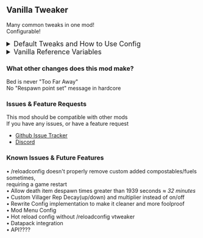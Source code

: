 ## Vanilla Tweaker
Many common tweaks in one mod!<br>
Configurable!

<details>
<summary style="font-size:18px">
Default Tweaks and How to Use Config
</summary>
reload config from file: <b><i>/reloadconfig vtweaker</i></b><br><br>

<b>Compost</b><br>
• Rotten Flesh 10%, Glistening Melon Slice 50%, Poisonous Potato 30%<br>
• <i>NOTE: "-minecraft:item" is the format for removing</i><br>
<b>Fuel</b><br>
• Magma Block 1600 <i>seconds</i><br>
• <i>NOTE: "-minecraft:item" is the format for removing</i><br>
<b>Shield Delay</b><br>
• 0 <i>ticks</i><br>
<b>Death Item Despawn</b><br>
• 1800 <i>seconds</i><br>
<b>disableVillagerRepDecay</b><br>
• true<br>
<b>Silktouch Mob Spawners</b><br>
• true<br>
<b>Right Click Harvest</b><br>
• true
</details>

<details>
<summary style="font-size:18px">
Vanilla Reference Variables
</summary>
<b>Shield Delay</b><br>
• 5<br>
<b>Death Item Despawn</b><br>
• 300 seconds<br>
• NEVER despawn >= 1940 seconds
</details>

### What other changes does this mod make?
Bed is never "Too Far Away"<br>
No "Respawn point set" message in hardcore

### Issues & Feature Requests
This mod should be compatible with other mods<br>
If you have any issues, or have a feature request<br>
- [Github Issue Tracker](https://github.com/BananaPuppy/VanillaTweaker/issues/new/choose)
- [Discord](https://discord.gg/6fb4sQjQwk)

### Known Issues & Future Features
• /reloadconfig doesn't properly remove custom added compostables/fuels sometimes,<br>
requiring a game restart<br>
• Allow death item despawn times greater than 1939 seconds *≈ 32 minutes*<br>
• Custom Villager Rep Decay(up/down) and multiplier instead of on/off<br>
• Rewrite Config implementation to make it cleaner and more foolproof<br>
• Mod Menu Config<br>
• Hot reload config without /reloadconfig vtweaker<br>
• Datapack integration<br>
• API????<br>
